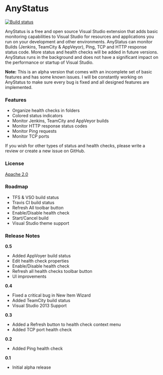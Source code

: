# AnyStatus

[![Build status](https://ci.appveyor.com/api/projects/status/t7j7rnnci6lvv8jl?svg=true)](https://ci.appveyor.com/project/AlonAmsalem/anystatus)

AnyStatus is a free and open source Visual Studio extension that adds basic monitoring capabilities to Visual Studio for resources and applications you run on your development and other environments. AnyStatus can monitor Builds (Jenkins, TeamCity & AppVeyor), Ping, TCP and HTTP response status code. More status and health checks will be added in future versions. AnyStatus runs in the background and does not have a significant impact on the performance or startup of Visual Studio.

**Note:** This is an alpha version that comes with an incomplete set of basic features and has some known issues. I will be constantly working on AnyStatus to make sure every bug is fixed and all designed features are implemented.

### Features 

* Organize health checks in folders
* Colored status indicators
* Monitor Jenkins, TeamCity and AppVeyor builds
* Monitor HTTP response status codes
* Monitor Ping requests
* Monitor TCP ports

If you wish for other types of status and health checks, please write a review or create a new issue on GitHub.

### License

[Apache 2.0](https://github.com/AlonAm/AnyStatus/blob/master/LICENSE)

### Roadmap

* TFS & VSO build status
* Travis CI build status
* Refresh All toolbar button
* Enable/Disable health check
* Start/Cancel build
* Visual Studio theme support

### Release Notes

**0.5**
- Added AppVoyer build status
- Edit health check properties
- Enable/Disable health check
- Refresh all health checks toolbar button
- UI improvements

**0.4**
- Fixed a critical bug in New Item Wizard
- Added TeamCity build status
- Visual Studio 2013 Support

**0.3**
- Added a Refresh button to health check context menu
- Added TCP port health check

**0.2**
- Added Ping health check

**0.1**
- Initial alpha release


